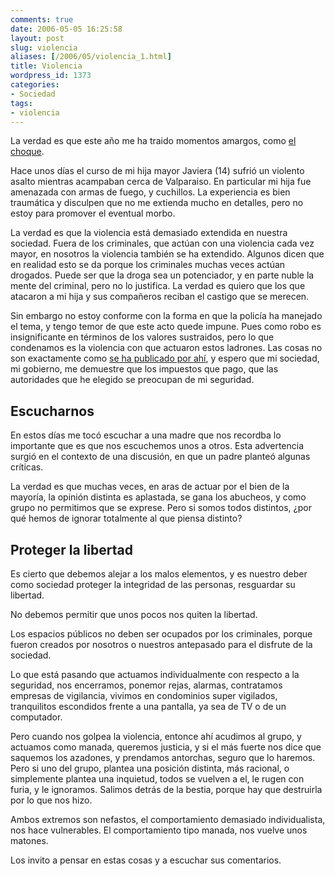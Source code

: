 ```yaml
---
comments: true
date: 2006-05-05 16:25:58
layout: post
slug: violencia
aliases: [/2006/05/violencia_1.html]
title: Violencia
wordpress_id: 1373
categories:
- Sociedad
tags:
- violencia
---
```


La verdad es que este año me ha traido momentos amargos, como [el choque](/2006/01/accidente.html).

Hace unos días el curso de mi hija mayor Javiera (14) sufrió un violento asalto mientras acampaban cerca de Valparaiso. En particular mi hija fue amenazada con armas de fuego, y cuchillos.
La experiencia es bien traumática y disculpen que no me extienda mucho en detalles, pero no estoy para promover el eventual morbo.

La verdad es que la violencia está demasiado extendida en nuestra sociedad. Fuera de los criminales, que actúan con una violencia cada vez mayor, en nosotros la violencia también se ha extendido. Algunos dicen que en realidad esto se da porque los criminales muchas veces actúan drogados. Puede ser que la droga sea un potenciador, y en parte nuble la mente del criminal, pero no lo justifica. La verdad es quiero que los que atacaron a mi hija y sus compañeros reciban el castigo que se merecen.

Sin embargo no estoy conforme con la forma en que la policía ha manejado el tema, y tengo temor de que este acto quede impune. Pues como robo es insignificante en términos de los valores sustraidos, pero lo que condenamos es la violencia con que actuaron estos ladrones. Las cosas no son exactamente como [se ha publicado por ahí](http://www.mercuriovalpo.cl/prontus4_noticias/antialone.html?page=http://www.mercuriovalpo.cl/prontus4_noticias/site/artic/20060430/pags/20060430025327.html), y espero que mi sociedad, mi gobierno, me demuestre que los impuestos que pago, que las autoridades que he elegido se preocupan de mi seguridad.


## Escucharnos

En estos días me tocó escuchar a una madre que nos recordba lo importante que es que nos escuchemos unos a otros. Esta advertencia surgió en el contexto de una discusión, en que un padre planteó algunas críticas.

La verdad es que muchas veces, en aras de actuar por el bien de la mayoría, la opinión distinta es aplastada, se gana los abucheos, y como grupo no permitimos que se exprese. Pero si somos todos distintos, ¿por qué hemos de ignorar totalmente al que piensa distinto?

## Proteger la libertad

Es cierto que debemos alejar a los malos elementos, y es nuestro deber como sociedad proteger la integridad de las personas, resguardar su libertad.

No debemos permitir que unos pocos nos quiten la libertad.

Los espacios públicos no deben ser ocupados por los criminales, porque fueron creados por nosotros o nuestros antepasado para el disfrute de la sociedad.

Lo que está pasando que actuamos individualmente con respecto a la seguridad, nos encerramos, ponemor rejas, alarmas, contratamos empresas de vigilancia, vivimos en condominios super vigilados, tranquilitos escondidos frente a una pantalla, ya sea de TV o de un computador.

Pero cuando nos golpea la violencia, entonce ahí acudimos al grupo, y actuamos como manada, queremos justicia, y si el más fuerte nos dice que saquemos los azadones, y prendamos antorchas, seguro que lo haremos. Pero si uno del grupo, plantea una posición distinta, más racional, o simplemente plantea una inquietud, todos se vuelven a el, le rugen con furia, y le ignoramos. Salimos detrás de la bestia, porque hay que destruirla por lo que nos hizo.

Ambos extremos son nefastos, el comportamiento demasiado individualista, nos hace vulnerables. El comportamiento tipo manada, nos vuelve unos matones.

Los invito a pensar en estas cosas y a escuchar sus comentarios.
